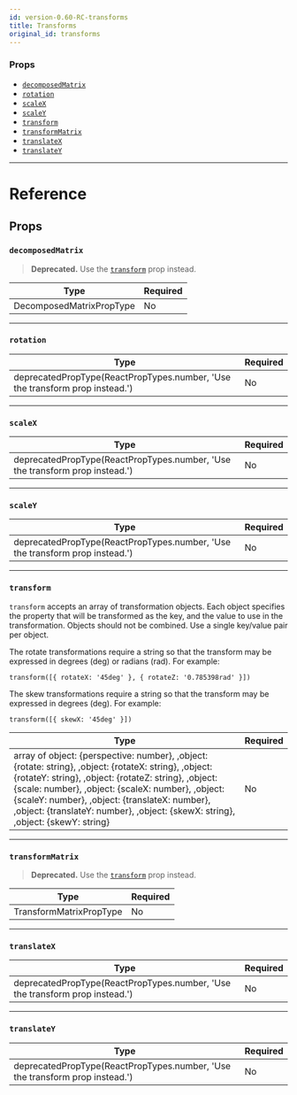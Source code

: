 ```yaml
---
id: version-0.60-RC-transforms
title: Transforms
original_id: transforms
---
```


### Props

- [`decomposedMatrix`](transforms.md#decomposedmatrix)
- [`rotation`](transforms.md#rotation)
- [`scaleX`](transforms.md#scalex)
- [`scaleY`](transforms.md#scaley)
- [`transform`](transforms.md#transform)
- [`transformMatrix`](transforms.md#transformmatrix)
- [`translateX`](transforms.md#translatex)
- [`translateY`](transforms.md#translatey)

---

# Reference

## Props

### `decomposedMatrix`

> **Deprecated.** Use the [`transform`](transforms.md#transform) prop instead.

| Type                     | Required |
| ------------------------ | -------- |
| DecomposedMatrixPropType | No       |

---

### `rotation`

| Type                                                                         | Required |
| ---------------------------------------------------------------------------- | -------- |
| deprecatedPropType(ReactPropTypes.number, 'Use the transform prop instead.') | No       |

---

### `scaleX`

| Type                                                                         | Required |
| ---------------------------------------------------------------------------- | -------- |
| deprecatedPropType(ReactPropTypes.number, 'Use the transform prop instead.') | No       |

---

### `scaleY`

| Type                                                                         | Required |
| ---------------------------------------------------------------------------- | -------- |
| deprecatedPropType(ReactPropTypes.number, 'Use the transform prop instead.') | No       |

---

### `transform`

`transform` accepts an array of transformation objects. Each object specifies the property that will be transformed as the key, and the value to use in the transformation. Objects should not be combined. Use a single key/value pair per object.

The rotate transformations require a string so that the transform may be expressed in degrees (deg) or radians (rad). For example:

`transform([{ rotateX: '45deg' }, { rotateZ: '0.785398rad' }])`

The skew transformations require a string so that the transform may be expressed in degrees (deg). For example:

`transform([{ skewX: '45deg' }])`

| Type                                                                                                                                                                                                                                                                                                                                                    | Required |
| ------------------------------------------------------------------------------------------------------------------------------------------------------------------------------------------------------------------------------------------------------------------------------------------------------------------------------------------------------- | -------- |
| array of object: {perspective: number}, ,object: {rotate: string}, ,object: {rotateX: string}, ,object: {rotateY: string}, ,object: {rotateZ: string}, ,object: {scale: number}, ,object: {scaleX: number}, ,object: {scaleY: number}, ,object: {translateX: number}, ,object: {translateY: number}, ,object: {skewX: string}, ,object: {skewY: string} | No       |

---

### `transformMatrix`

> **Deprecated.** Use the [`transform`](transforms.md#transform) prop instead.

| Type                    | Required |
| ----------------------- | -------- |
| TransformMatrixPropType | No       |

---

### `translateX`

| Type                                                                         | Required |
| ---------------------------------------------------------------------------- | -------- |
| deprecatedPropType(ReactPropTypes.number, 'Use the transform prop instead.') | No       |

---

### `translateY`

| Type                                                                         | Required |
| ---------------------------------------------------------------------------- | -------- |
| deprecatedPropType(ReactPropTypes.number, 'Use the transform prop instead.') | No       |
